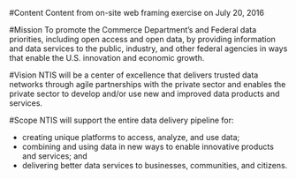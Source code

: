 #Content
Content from on-site web framing exercise on July 20, 2016

#Mission
To promote the Commerce Department’s and Federal data priorities, including open access and open data, by providing information and data services to the public, industry, and other federal agencies in ways that enable the U.S. innovation and economic growth.

#Vision
NTIS will be a center of excellence that delivers trusted data networks through agile partnerships with the private sector and enables the private sector to develop and/or use new and improved data products and services.

#Scope
NTIS will support the entire data delivery pipeline for:
- creating unique platforms to access, analyze, and use data;
- combining and using data in new ways to enable innovative products and services; and
- delivering better data services to businesses, communities, and citizens.


